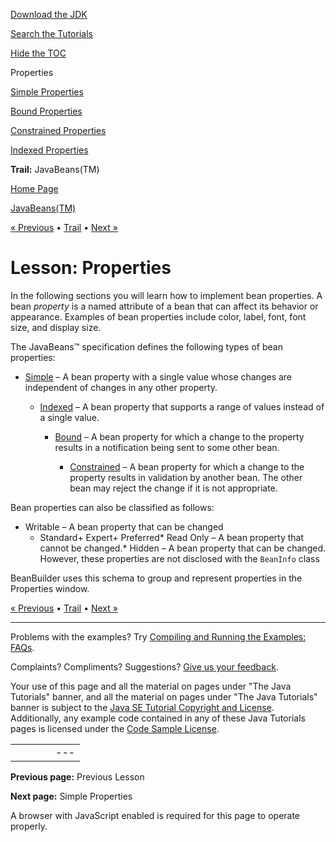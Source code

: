 [Download
the JDK](http://java.sun.com/javase/6/download.jsp)
  
[Search the
Tutorials](../../search.html)
  
[Hide the TOC](javascript:toggleLeft())

Properties

[Simple Properties](properties.html)

[Bound Properties](bound.html)

[Constrained Properties](constrained.html)

[Indexed Properties](indexed.html)

**Trail:** JavaBeans(TM)

[Home Page](../../index.html)
>
[JavaBeans(TM)](../index.html)

[« Previous](../writingbean/index.html) • [Trail](../TOC.html) • [Next »](properties.html)

# Lesson: Properties

In the following sections you will learn how to implement
bean properties. A bean *property* is a named attribute of a bean
that can affect its behavior or appearance. Examples of bean properties include color,
label, font, font size, and display size.

The JavaBeans™ specification defines the following types of bean properties:

* [Simple](properties.html) – A bean property with a single value whose changes are independent
  of changes in any other property.

  * [Indexed](indexed.html) – A bean property that supports a range of values instead of a
    single value.

    * [Bound](bound.html) – A bean property for which a change to the property results in a
      notification being sent to some other bean.

      * [Constrained](constrained.html) – A bean property for which a change to the property results
        in validation by another bean. The other bean may reject the change if it is not
        appropriate.

Bean properties can also be classified as follows:

* Writable – A bean property that can be changed
  + Standard+ Expert+ Preferred* Read Only – A bean property that cannot be changed.* Hidden – A bean property that can be changed. However, these
      properties are not disclosed with the `BeanInfo` class

BeanBuilder uses this schema to group and represent properties in the Properties
window.

[« Previous](../writingbean/index.html)
•
[Trail](../TOC.html)
•
[Next »](properties.html)

---

Problems with the examples? Try [Compiling and Running
the Examples: FAQs](../../information/run-examples.html).
  
Complaints? Compliments? Suggestions? [Give
us your feedback](http://download.oracle.com/javase/feedback.html).

Your use of this page and all the material on pages under "The Java Tutorials" banner,
and all the material on pages under "The Java Tutorials" banner is subject to the [Java SE Tutorial Copyright
and License](../../information/license.html).
Additionally, any example code contained in any of these Java
Tutorials pages is licensed under the
[Code
Sample License](http://developers.sun.com/license/berkeley_license.html).

|  |  |  |  |  |
| --- | --- | --- | --- | --- |
| |  |  | | --- | --- | | duke image | Oracle logo | | [About Oracle](http://www.oracle.com/us/corporate/index.html) | [Oracle Technology Network](http://www.oracle.com/technology/index.html) | [Terms of Service](https://www.samplecode.oracle.com/servlets/CompulsoryClickThrough?type=TermsOfService) | Copyright © 1995, 2011 Oracle and/or its affiliates. All rights reserved. |

**Previous page:** Previous Lesson
  
**Next page:** Simple Properties




A browser with JavaScript enabled is required for this page to operate properly.